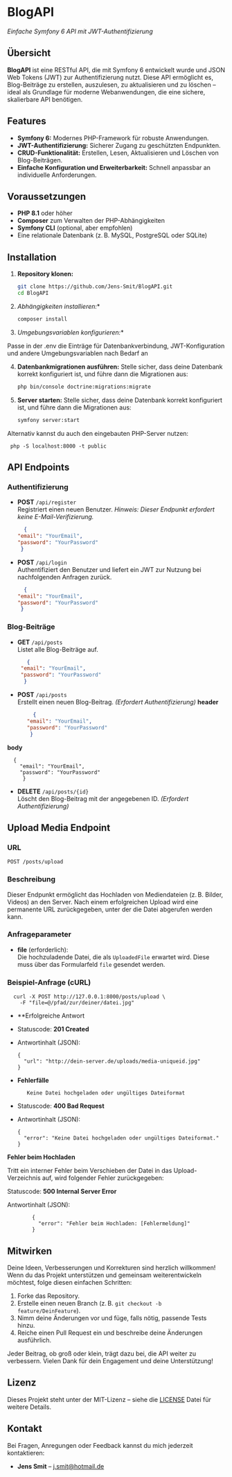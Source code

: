 # BlogAPI

_Einfache Symfony 6 API mit JWT-Authentifizierung_

## Übersicht

**BlogAPI** ist eine RESTful API, die mit Symfony 6 entwickelt wurde und JSON Web Tokens (JWT) zur Authentifizierung nutzt. Diese API ermöglicht es, Blog-Beiträge zu erstellen, auszulesen, zu aktualisieren und zu löschen – ideal als Grundlage für moderne Webanwendungen, die eine sichere, skalierbare API benötigen.

## Features

- **Symfony 6:** Modernes PHP-Framework für robuste Anwendungen.
- **JWT-Authentifizierung:** Sicherer Zugang zu geschützten Endpunkten.
- **CRUD-Funktionalität:** Erstellen, Lesen, Aktualisieren und Löschen von Blog-Beiträgen.
- **Einfache Konfiguration und Erweiterbarkeit:** Schnell anpassbar an individuelle Anforderungen.

## Voraussetzungen

- **PHP 8.1** oder höher
- **Composer** zum Verwalten der PHP-Abhängigkeiten
- **Symfony CLI** (optional, aber empfohlen)
- Eine relationale Datenbank (z. B. MySQL, PostgreSQL oder SQLite)

## Installation

1. **Repository klonen:**

   ```bash
   git clone https://github.com/Jens-Smit/BlogAPI.git
   cd BlogAPI

2. *Abhängigkeiten installieren:**

   ```bash
   composer install

3. *Umgebungsvariablen konfigurieren:**

Passe in der .env die Einträge für Datenbankverbindung, JWT-Konfiguration und andere Umgebungsvariablen nach Bedarf an


4. **Datenbankmigrationen ausführen:**
Stelle sicher, dass deine Datenbank korrekt konfiguriert ist, und führe dann die Migrationen aus:
   ```bash
   php bin/console doctrine:migrations:migrate

4. **Server starten:**
Stelle sicher, dass deine Datenbank korrekt konfiguriert ist, und führe dann die Migrationen aus:
   ```bash
   symfony server:start

Alternativ kannst du auch den eingebauten PHP-Server nutzen:

     
     php -S localhost:8000 -t public
   
## API Endpoints

### Authentifizierung
- **POST** `/api/register`  
  Registriert einen neuen Benutzer. *Hinweis: Dieser Endpunkt erfordert keine E-Mail-Verifizierung.*
      
  ```json
    {
  "email": "YourEmail",
  "password": "YourPassword"
   }
  
- **POST** `/api/login`  
  Authentifiziert den Benutzer und liefert ein JWT zur Nutzung bei nachfolgenden Anfragen zurück.
      
  ```json
    {
  "email": "YourEmail",
  "password": "YourPassword"
   }

### Blog-Beiträge

- **GET** `/api/posts`  
  Listet alle Blog-Beiträge auf.
    ```json
       {
     "email": "YourEmail",
     "password": "YourPassword"
      }

- **POST** `/api/posts`  
  Erstellt einen neuen Blog-Beitrag. *(Erfordert Authentifizierung)*
  **header**
     ```json
          {
        "email": "YourEmail",
        "password": "YourPassword"
         }

 **body**

      {
        "email": "YourEmail",
        "password": "YourPassword"
         }

- **DELETE** `/api/posts/{id}`  
  Löscht den Blog-Beitrag mit der angegebenen ID. *(Erfordert Authentifizierung)*

## Upload Media Endpoint

### URL
`POST /posts/upload`

### Beschreibung
Dieser Endpunkt ermöglicht das Hochladen von Mediendateien (z. B. Bilder, Videos) an den Server. Nach einem erfolgreichen Upload wird eine permanente URL zurückgegeben, unter der die Datei abgerufen werden kann.

### Anfrageparameter

- **file** (erforderlich):  
  Die hochzuladende Datei, die als `UploadedFile` erwartet wird. Diese muss über das Formularfeld `file` gesendet werden.

### Beispiel-Anfrage (cURL)

      
      curl -X POST http://127.0.0.1:8000/posts/upload \
        -F "file=@/pfad/zur/deiner/datei.jpg"

- **Erfolgreiche Antwort
- Statuscode: **201 Created**
- Antwortinhalt (JSON):

      {
        "url": "http://dein-server.de/uploads/media-uniqueid.jpg"
      }

- **Fehlerfälle**

         Keine Datei hochgeladen oder ungültiges Dateiformat

- Statuscode: **400 Bad Request**

- Antwortinhalt (JSON):


      {
        "error": "Keine Datei hochgeladen oder ungültiges Dateiformat."
      }

**Fehler beim Hochladen**

Tritt ein interner Fehler beim Verschieben der Datei in das Upload-Verzeichnis auf, wird folgender Fehler zurückgegeben:

Statuscode: **500 Internal Server Error**

Antwortinhalt (JSON):


            {
              "error": "Fehler beim Hochladen: [Fehlermeldung]"
            }
## Mitwirken ##

Deine Ideen, Verbesserungen und Korrekturen sind herzlich willkommen! Wenn du das Projekt unterstützen und gemeinsam weiterentwickeln möchtest, folge diesen einfachen Schritten:

1. Forke das Repository.
2. Erstelle einen neuen Branch (z. B. `git checkout -b feature/DeinFeature`).
3. Nimm deine Änderungen vor und füge, falls nötig, passende Tests hinzu.
4. Reiche einen Pull Request ein und beschreibe deine Änderungen ausführlich.

Jeder Beitrag, ob groß oder klein, trägt dazu bei, die API weiter zu verbessern. Vielen Dank für dein Engagement und deine Unterstützung!

## Lizenz

Dieses Projekt steht unter der MIT-Lizenz – siehe die [LICENSE](LICENSE) Datei für weitere Details.

## Kontakt

Bei Fragen, Anregungen oder Feedback kannst du mich jederzeit kontaktieren:

- **Jens Smit** – [j.smit@hotmail.de](mailto:j.smit@hotmail.de)
